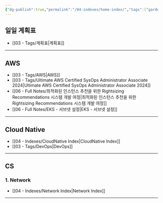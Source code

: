```yaml
---
{"dg-publish":true,"permalink":"/04-indexes/home-index/","tags":["gardenEntry"],"noteIcon":""}
---
```


## 일일 계획표
- [[03 - Tags/계획표\|계획표]]
---
## AWS
- [[03 - Tags/AWS\|AWS]]
- [[03 - Tags/Ultimate AWS Certified SysOps Administrator Associate 2024\|Ultimate AWS Certified SysOps Administrator Associate 2024]]
- [[06 - Full Notes/최적화된 인스턴스 추천을 위한 Rightsizing Recommendations 시스템 개발 여정\|최적화된 인스턴스 추천을 위한 Rightsizing Recommendations 시스템 개발 여정]]
- [[06 - Full Notes/EKS - 서브넷 설정\|EKS - 서브넷 설정]]
---
## Cloud Native
- [[04 - Indexes/CloudNative Index\|CloudNative Index]]
- [[03 - Tags/DevOps\|DevOps]]
---
## CS
### 1. Network
- [[04 - Indexes/Network Index\|Network Index]]
---